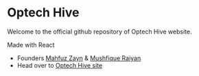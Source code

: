 # Optech Hive

Welcome to the official github repository of Optech Hive website.

Made with React

-   Founders [Mahfuz Zayn](https://github.com/mahfuzzayn) & [Mushfique Raiyan](https://github.com/mushfiqueraiyan)
-   Head over to [Optech Hive site](https://optechhive.com)
